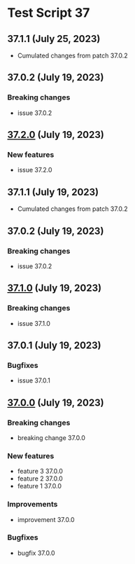 # Test Script 37
##  37.1.1 (July 25, 2023)

* Cumulated changes from patch 37.0.2
##  37.0.2 (July 19, 2023)
### Breaking changes

* issue 37.0.2


##  [37.2.0](37.2.0.md) (July 19, 2023)
### New features

* issue 37.2.0

##  37.1.1 (July 19, 2023)

* Cumulated changes from patch 37.0.2
##  37.0.2 (July 19, 2023)
### Breaking changes

* issue 37.0.2


##  [37.1.0](37.1.0.md) (July 19, 2023)
### Breaking changes

* issue 37.1.0

##  37.0.1 (July 19, 2023)
### Bugfixes

* issue 37.0.1


##  [37.0.0](37.0.0.md) (July 19, 2023)
### Breaking changes

* breaking change 37.0.0

### New features

* feature 3 37.0.0
* feature 2 37.0.0
* feature 1 37.0.0

### Improvements

* improvement 37.0.0

### Bugfixes

* bugfix 37.0.0

